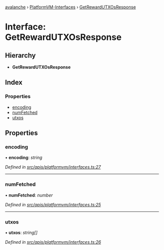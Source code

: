 [avalanche](../README.md) › [PlatformVM-Interfaces](../modules/platformvm_interfaces.md) › [GetRewardUTXOsResponse](platformvm_interfaces.getrewardutxosresponse.md)

# Interface: GetRewardUTXOsResponse

## Hierarchy

* **GetRewardUTXOsResponse**

## Index

### Properties

* [encoding](platformvm_interfaces.getrewardutxosresponse.md#encoding)
* [numFetched](platformvm_interfaces.getrewardutxosresponse.md#numfetched)
* [utxos](platformvm_interfaces.getrewardutxosresponse.md#utxos)

## Properties

###  encoding

• **encoding**: *string*

*Defined in [src/apis/platformvm/interfaces.ts:27](https://github.com/ava-labs/avalanchejs/blob/fa4a637/src/apis/platformvm/interfaces.ts#L27)*

___

###  numFetched

• **numFetched**: *number*

*Defined in [src/apis/platformvm/interfaces.ts:25](https://github.com/ava-labs/avalanchejs/blob/fa4a637/src/apis/platformvm/interfaces.ts#L25)*

___

###  utxos

• **utxos**: *string[]*

*Defined in [src/apis/platformvm/interfaces.ts:26](https://github.com/ava-labs/avalanchejs/blob/fa4a637/src/apis/platformvm/interfaces.ts#L26)*
